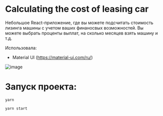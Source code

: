# Calculating the cost of leasing car

Небольшое React-приложение, где вы можете подсчитать стоимость лизинга машины с учетом ваших финаносвых возможностей. Вы можете выбрать проценты выплат, на сколько месяцев взять машину и т.д. 

Использовала:
- Material UI (https://material-ui.com/ru/) 


![image](https://user-images.githubusercontent.com/58260898/118414075-45b3b480-b6ab-11eb-8add-ca86ce544775.png)



# Запуск проекта:

`yarn`

`yarn start`
